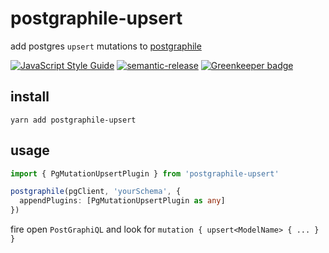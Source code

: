 # postgraphile-upsert

add postgres `upsert` mutations to [postgraphile](https://www.graphile.org/postgraphile)

[![JavaScript Style Guide](https://img.shields.io/badge/code_style-standard-brightgreen.svg)](https://standardjs.com) [![semantic-release](https://img.shields.io/badge/%20%20%F0%9F%93%A6%F0%9F%9A%80-semantic--release-e10079.svg)](https://github.com/semantic-release/semantic-release) [![Greenkeeper badge](https://badges.greenkeeper.io/cdaringe/postgraphile-upsert.svg)](https://greenkeeper.io/)

## install

`yarn add postgraphile-upsert`

## usage

```ts
import { PgMutationUpsertPlugin } from 'postgraphile-upsert'

postgraphile(pgClient, 'yourSchema', {
  appendPlugins: [PgMutationUpsertPlugin as any]
})
```

fire open `PostGraphiQL` and look for `mutation { upsert<ModelName> { ... } }`

